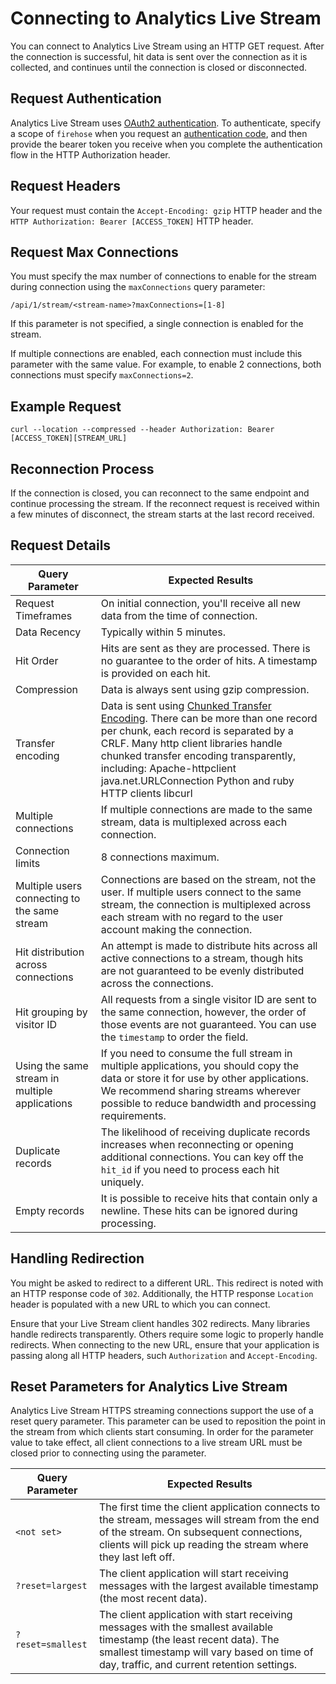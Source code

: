 # Connecting to Analytics Live Stream

You can connect to Analytics Live Stream using an HTTP GET request. After the connection is successful, hit data is sent over the connection as it is collected, and continues until the connection is closed or disconnected.

## Request Authentication

Analytics Live Stream uses [OAuth2 authentication](https://github.com/Adobe-Experience-Cloud/analytics-1.4-apis/blob/master/docs/authentication/index.md). To authenticate, specify a scope of `firehose` when you request an [authentication code](https://github.com/Adobe-Experience-Cloud/analytics-1.4-apis/blob/master/docs/authentication/auth_register_app.md), and then provide the bearer token you receive when you complete the authentication flow in the HTTP Authorization header.

## Request Headers

Your request must contain the `Accept-Encoding: gzip` HTTP header and the `HTTP Authorization: Bearer [ACCESS_TOKEN]` HTTP header.

 

## Request Max Connections

You must specify the max number of connections to enable for the stream during connection using the `maxConnections` query parameter:

```
/api/1/stream/<stream-name>?maxConnections=[1-8]
```

If this parameter is not specified, a single connection is enabled for the stream.

If multiple connections are enabled, each connection must include this parameter with the same value. For example, to enable 2 connections, both connections must specify `maxConnections=2`.

## Example Request

```
curl --location --compressed --header Authorization: Bearer [ACCESS_TOKEN][STREAM_URL]
```

## Reconnection Process

If the connection is closed, you can reconnect to the same endpoint and continue processing the stream. If the reconnect request is received within a few minutes of disconnect, the stream starts at the last record received.

## Request Details

|Query Parameter|Expected Results|
|---------------|----------------|
|Request Timeframes| On initial connection, you'll receive all new data from the time of connection. |
|Data Recency| Typically within 5 minutes. |
|Hit Order| Hits are sent as they are processed. There is no guarantee to the order of hits. A timestamp is provided on each hit. |
|Compression| Data is always sent using gzip compression. |
|Transfer encoding| Data is sent using [Chunked Transfer Encoding](http://en.wikipedia.org/wiki/Chunked_transfer_encoding). There can be more than one record per chunk, each record is separated by a CRLF. Many http client libraries handle chunked transfer encoding transparently, including: Apache-httpclient java.net.URLConnection Python and ruby HTTP clients libcurl |
|Multiple connections|If multiple connections are made to the same stream, data is multiplexed across each connection.|
|Connection limits|8 connections maximum.|
|Multiple users connecting to the same stream|Connections are based on the stream, not the user. If multiple users connect to the same stream, the connection is multiplexed across each stream with no regard to the user account making the connection.|
|Hit distribution across connections|An attempt is made to distribute hits across all active connections to a stream, though hits are not guaranteed to be evenly distributed across the connections.|
|Hit grouping by visitor ID|All requests from a single visitor ID are sent to the same connection, however, the order of those events are not guaranteed. You can use the `timestamp` to order the field.|
|Using the same stream in multiple applications|If you need to consume the full stream in multiple applications, you should copy the data or store it for use by other applications. We recommend sharing streams wherever possible to reduce bandwidth and processing requirements.|
|Duplicate records|The likelihood of receiving duplicate records increases when reconnecting or opening additional connections. You can key off the `hit_id` if you need to process each hit uniquely.|
|Empty records|It is possible to receive hits that contain only a newline. These hits can be ignored during processing.|

## Handling Redirection

You might be asked to redirect to a different URL. This redirect is noted with an HTTP response code of `302`. Additionally, the HTTP response `Location` header is populated with a new URL to which you can connect.

Ensure that your Live Stream client handles 302 redirects. Many libraries handle redirects transparently. Others require some logic to properly handle redirects. When connecting to the new URL, ensure that your application is passing along all HTTP headers, such `Authorization` and `Accept-Encoding`.

## Reset Parameters for Analytics Live Stream

Analytics Live Stream HTTPS streaming connections support the use of a reset query parameter. This parameter can be used to reposition the point in the stream from which clients start consuming. In order for the parameter value to take effect, all client connections to a live stream URL must be closed prior to connecting using the parameter.

|Query Parameter|Expected Results|
|---------------|----------------|
| `<not set>` |The first time the client application connects to the stream, messages will stream from the end of the stream. On subsequent connections, clients will pick up reading the stream where they last left off.|
| `?reset=largest` |The client application will start receiving messages with the largest available timestamp \(the most recent data\).|
|`?reset=smallest` |The client application with start receiving messages with the smallest available timestamp \(the least recent data\). The smallest timestamp will vary based on time of day, traffic, and current retention settings.|

